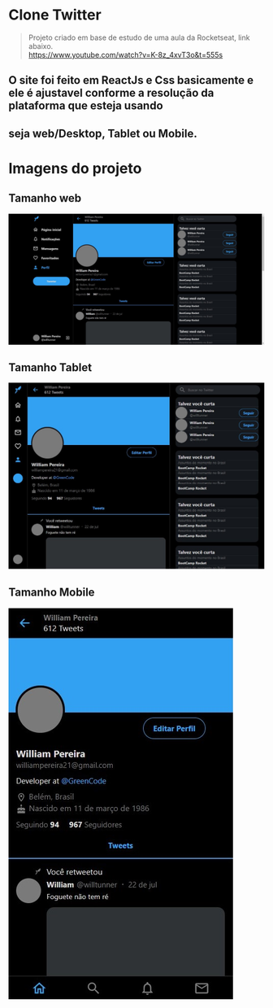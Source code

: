 
# Clone Twitter
> Projeto criado em base de estudo de uma aula da Rocketseat, link abaixo.<br/>
> https://www.youtube.com/watch?v=K-8z_4xvT3o&t=555s

## O site foi feito em ReactJs e Css basicamente e ele é ajustavel conforme a resolução da plataforma que esteja usando
## seja web/Desktop, Tablet ou Mobile.

# Imagens do projeto
## Tamanho web
![](src/images/web1.jpg)

## Tamanho Tablet
![](src/images/tablet.jpg)

## Tamanho Mobile
![](src/images/mobile.jpg)
